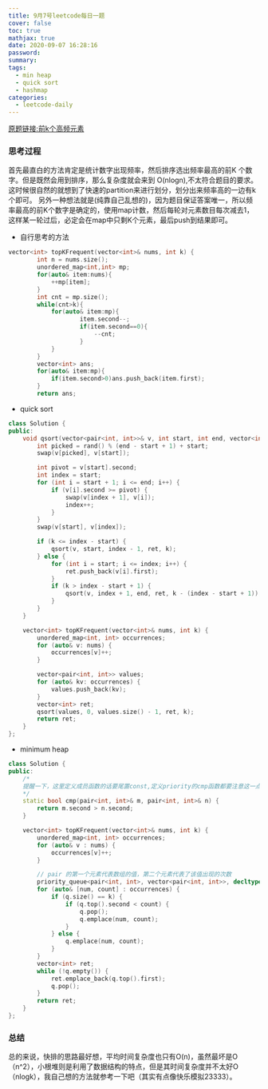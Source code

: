 ```yaml
---
title: 9月7号leetcode每日一题
cover: false
toc: true
mathjax: true
date: 2020-09-07 16:28:16
password:
summary:
tags: 
  - min heap
  - quick sort
  - hashmap
categories: 
  - leetcode-daily
---
```

[原题链接:前k个高频元素](https://leetcode-cn.com/problems/top-k-frequent-elements/)

### 思考过程
首先最直白的方法肯定是统计数字出现频率，然后排序选出频率最高的前K
个数字。但是既然会用到排序，那么复杂度就会来到 O(nlogn),不太符合题目的要求。
这时候很自然的就想到了快速的partition来进行划分，划分出来频率高的一边有k个即可。
另外一种想法就是(纯靠自己乱想的)，因为题目保证答案唯一，所以频率最高的前K个数字是确定的，使用map计数，然后每轮对元素数目每次减去1，这样某一轮过后，必定会在map中只剩K个元素，最后push到结果即可。
<!-- more -->

* 自行思考的方法
```c++
vector<int> topKFrequent(vector<int>& nums, int k) {
        int n = nums.size();
        unordered_map<int,int> mp;
        for(auto& item:nums){
            ++mp[item];
        }
        int cnt = mp.size();
        while(cnt>k){
            for(auto& item:mp){
                    item.second--;
                    if(item.second==0){
                        --cnt;
                    }
            }
        }
        vector<int> ans;
        for(auto& item:mp){
            if(item.second>0)ans.push_back(item.first);
        }
        return ans;
```
* quick sort
```c++
class Solution {
public:
    void qsort(vector<pair<int, int>>& v, int start, int end, vector<int>& ret, int k) {
        int picked = rand() % (end - start + 1) + start;
        swap(v[picked], v[start]);

        int pivot = v[start].second;
        int index = start;
        for (int i = start + 1; i <= end; i++) {
            if (v[i].second >= pivot) {
                swap(v[index + 1], v[i]);
                index++;
            }
        }
        swap(v[start], v[index]);

        if (k <= index - start) {
            qsort(v, start, index - 1, ret, k);
        } else {
            for (int i = start; i <= index; i++) {
                ret.push_back(v[i].first);
            }
            if (k > index - start + 1) {
                qsort(v, index + 1, end, ret, k - (index - start + 1));
            }
        }
    }

    vector<int> topKFrequent(vector<int>& nums, int k) {
        unordered_map<int, int> occurrences;
        for (auto& v: nums) {
            occurrences[v]++;
        }

        vector<pair<int, int>> values;
        for (auto& kv: occurrences) {
            values.push_back(kv);
        }
        vector<int> ret;
        qsort(values, 0, values.size() - 1, ret, k);
        return ret;
    }
};
```
* minimum heap
```c++
class Solution {
public:
    /*
    提醒一下，这里定义成员函数的话要尾置const,定义priority的cmp函数都要注意这一点。
    */
    static bool cmp(pair<int, int>& m, pair<int, int>& n) {
        return m.second > n.second;
    }

    vector<int> topKFrequent(vector<int>& nums, int k) {
        unordered_map<int, int> occurrences;
        for (auto& v : nums) {
            occurrences[v]++;
        }

        // pair 的第一个元素代表数组的值，第二个元素代表了该值出现的次数
        priority_queue<pair<int, int>, vector<pair<int, int>>, decltype(&cmp)> q(cmp);
        for (auto& [num, count] : occurrences) {
            if (q.size() == k) {
                if (q.top().second < count) {
                    q.pop();
                    q.emplace(num, count);
                }
            } else {
                q.emplace(num, count);
            }
        }
        vector<int> ret;
        while (!q.empty()) {
            ret.emplace_back(q.top().first);
            q.pop();
        }
        return ret;
    }
};
```

### 总结
总的来说，快排的思路最好想，平均时间复杂度也只有O(n)，虽然最坏是O（n^2），小根堆则是利用了数据结构的特点，但是其时间复杂度并不太好O（nlogk），我自己想的方法就参考一下吧（其实有点像快乐模拟23333）。